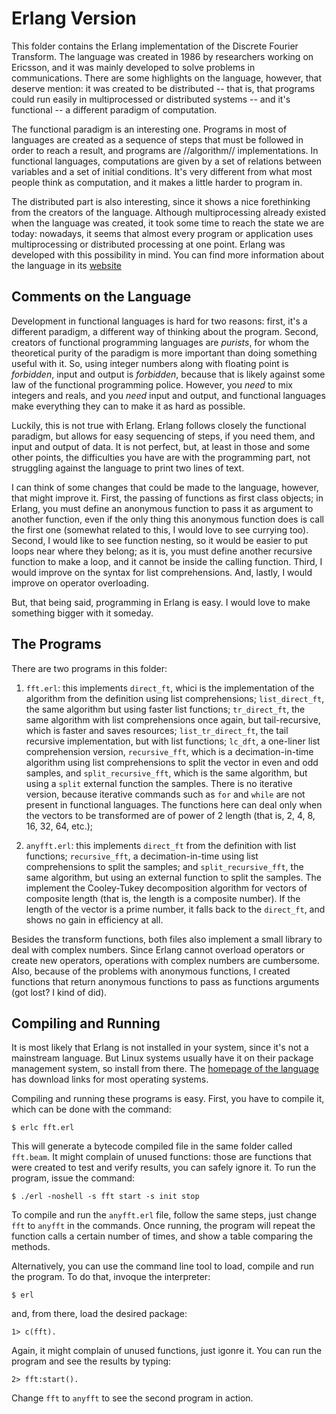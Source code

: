 # Erlang Version

This folder contains the Erlang implementation of the Discrete Fourier Transform. The language was created in 1986 by researchers working on Ericsson, and it was mainly developed to solve problems in communications. There are some highlights on the language, however, that deserve mention: it was created to be distributed -- that is, that programs could run easily in multiprocessed or distributed systems -- and it's functional -- a different paradigm of computation.

The functional paradigm is an interesting one. Programs in most of languages are created as a sequence of steps that must be followed in order to reach a result, and programs are //algorithm// implementations. In functional languages, computations are given by a set of relations between variables and a set of initial conditions. It's very different from what most people think as computation, and it makes a little harder to program in.

The distributed part is also interesting, since it shows a nice forethinking from the creators of the language. Although multiprocessing already existed when the language was created, it took some time to reach the state we are today: nowadays, it seems that almost every program or application uses multiprocessing or distributed processing at one point. Erlang was developed with this possibility in mind. You can find more information about the language in its [website](https://erlang.org/)


## Comments on the Language

Development in functional languages is hard for two reasons: first, it's a different paradigm, a different way of thinking about the program. Second, creators of functional programming languages are *purists*, for whom the theoretical purity of the paradigm is more important than doing something useful with it. So, using integer numbers along with floating point is *forbidden*, input and output is *forbidden*, because that is likely against some law of the functional programming police. However, you *need* to mix integers and reals, and you *need* input and output, and functional languages make everything they can to make it as hard as possible.

Luckily, this is not true with Erlang. Erlang follows closely the functional paradigm, but allows for easy sequencing of steps, if you need them, and input and output of data. It is not perfect, but, at least in those and some other points, the difficulties you have are with the programming part, not struggling against the language to print two lines of text.

I can think of some changes that could be made to the language, however, that might improve it. First, the passing of functions as first class objects; in Erlang, you must define an anonymous function to pass it as argument to another function, even if the only thing this anonymous function does is call the first one (somewhat related to this, I would love to see currying too). Second, I would like to see function nesting, so it would be easier to put loops near where they belong; as it is, you must define another recursive function to make a loop, and it cannot be inside the calling function. Third, I would improve on the syntax for list comprehensions. And, lastly, I would improve on operator overloading.

But, that being said, programming in Erlang is easy. I would love to make something bigger with it someday.


## The Programs

There are two programs in this folder:

1. `fft.erl`: this implements `direct_ft`, whici is the implementation of the algorithm from the definition using list comprehensions; `list_direct_ft`, the same algorithm but using faster list functions; `tr_direct_ft`, the same algorithm with list comprehensions once again, but tail-recursive, which is faster and saves resources; `list_tr_direct_ft`, the tail recursive implementation, but with list functions; `lc_dft`, a one-liner list comprehension version, `recursive_fft`, which is a decimation-in-time algorithm using list comprehensions to split the vector in even and odd samples, and `split_recursive_fft`, which is the same algorithm, but using a `split` external function the samples. There is no iterative version, because iterative commands such as `for` and `while` are not present in functional languages. The functions here can deal only when the vectors to be transformed are of power of 2 length (that is, 2, 4, 8, 16, 32, 64, etc.);

2. `anyfft.erl`: this implements `direct_ft` from the definition with list functions; `recursive_fft`, a decimation-in-time using list comprehensions to split the samples; and `split_recursive_fft`, the same algorithm, but using an external function to split the samples. The implement the Cooley-Tukey decomposition algorithm for vectors of composite length (that is, the length is a composite number). If the length of the vector is a prime number, it falls back to the `direct_ft`, and shows no gain in efficiency at all.

Besides the transform functions, both files also implement a small library to deal with complex numbers. Since Erlang cannot overload operators or create new operators, operations with complex numbers are cumbersome. Also, because of the problems with anonymous functions, I created functions that return anonymous functions to pass as functions arguments (got lost? I kind of did).


## Compiling and Running

It is most likely that Erlang is not installed in your system, since it's not a mainstream language. But Linux systems usually have it on their package management system, so install from there. The [homepage of the language](https://www.erlang.org/) has download links for most operating systems.

Compiling and running these programs is easy. First, you have to compile it, which can be done with the command:

```
$ erlc fft.erl
```

This will generate a bytecode compiled file in the same folder called `fft.beam`. It might complain of unused functions: those are functions that were created to test and verify results, you can safely ignore it. To run the program, issue the command:

```
$ ./erl -noshell -s fft start -s init stop
```

To compile and run the `anyfft.erl` file, follow the same steps, just change `fft` to `anyfft` in the commands. Once running, the program will repeat the function calls a certain number of times, and show a table comparing the methods.

Alternatively, you can use the command line tool to load, compile and run the program. To do that, invoque the interpreter:

```
$ erl
```

and, from there, load the desired package:

```
1> c(fft).
```

Again, it might complain of unused functions, just igonre it. You can run the program and see the results by typing:

```
2> fft:start().
```

Change `fft` to `anyfft` to see the second program in action.
